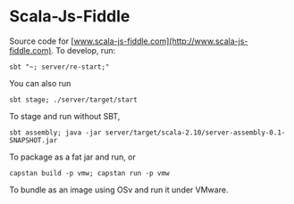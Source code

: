 Scala-Js-Fiddle
==============

Source code for [www.scala-js-fiddle.com](http://www.scala-js-fiddle.com). To develop, run:

```
sbt "~; server/re-start;"
```

You can also run

```
sbt stage; ./server/target/start
```

To stage and run without SBT,

```
sbt assembly; java -jar server/target/scala-2.10/server-assembly-0.1-SNAPSHOT.jar
```

To package as a fat jar and run, or

```
capstan build -p vmw; capstan run -p vmw
```

To bundle as an image using OSv and run it under VMware.